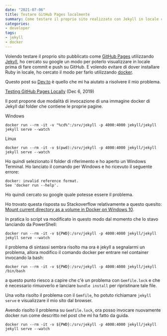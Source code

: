 ```yaml
---
date: "2021-07-06"
title: Testare GitHub Pages localmente
summary: Come testare il proprio sito realizzato con Jekyll in locale con docker
categories:
- developer
tags:
- jekyll
- docker
---
```


Volendo testare il proprio sito pubblicato come [GitHub Pages](https://pages.github.com/) utilizzando [Jekyll](https://jekyllrb.com/), ho cercato su google un modo per poterlo visualizzare in locale prima di fare commit e push su GitHub.
E volendo evitare di dover installare Ruby in locale, ho cercato il modo per farlo utilizzando [docker](https://www.docker.com/).

Questo post su [Dev.to](https://dev.to/) è quello che mi ha aiutato a risolvere il mio problema.

[Testing GitHub Pages Locally](https://dev.to/dillonad/testing-github-pages-locally-agf) (Dec 6, 2019)

Il post propone due modalità di invocazione di una immagine docker di Jekyll dal folder che contiene le proprie pagine.

Windows

```shell
docker run --rm -it -v "%cd%":/srv/jekyll -p 4000:4000 jekyll/jekyll jekyll serve --watch
```

Linux

```shell
docker run --rm -it -v $(pwd):/srv/jekyll -p 4000:4000 jekyll/jekyll jekyll serve --watch
```

Ho quindi selezionato il folder di riferimento e ho aperto un Windows Terminal. Ho lanciato il comando per Windows e ho ricevuto il seguente errore:

```shell
docker: invalid reference format.
See 'docker run --help'.
```

Ho quindi cercato su google quale potesse essere il problema.

Ho trovato questa risposta su Stackoverflow relativamente a questo quesito: [Mount current directory as a volume in Docker on Windows 10](https://stackoverflow.com/a/41489151/2768802).

In pratica lo script va modificato in questo modo dal momento che lo stavo lanciando da PowerShell:

```shell
docker run --rm -it -v ${PWD}:/srv/jekyll -p 4000:4000 jekyll/jekyll jekyll serve --watch
```

il problema di sintassi sembra risolto ma ora è jekyll a segnalarmi un problema, allora modifico il comando docker per entrare nel container invocando la bash:

```shell
docker run --rm -it -v ${PWD}:/srv/jekyll -p 4000:4000 jekyll/jekyll /bin/bash
```

a questo punto riesco a capire che c'è un problema con `Gemfile.lock` e che è necessario rimuoverlo e lanciare `bundle install` per ripristinare tale file.

Una volta risolto il problema con il `Gemfile`, ho potuto richiamare `jekyll serve` e visualizzare il mio sito dal browser.

Avendo risolto il problema su `Gemfile.lock`, ora posso invocare nuovamente docker run come descritto nel post che mi ha fatto da guida.

```shell
docker run --rm -it -v ${PWD}:/srv/jekyll -p 4000:4000 jekyll/jekyll jekyll serve --watch
```
